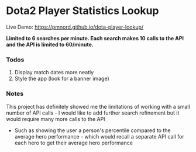 # Dota2 Player Statistics Lookup

Live Demo: https://pmnord.github.io/dota-player-lookup/

**Limited to 6 searches per minute. Each search makes 10 calls to the API and the API is limited to 60/minute.**

### Todos

1. Display match dates more neatly
1. Style the app (look for a banner image)

### Notes

This project has definitely showed me the limitations of working with a small number of API calls - I would like to add further search refinement but it would require many more calls to the API
- Such as showing the user a person's percentile compared to the average hero performance - which would recall a separate API call for each hero to get their average hero performance

